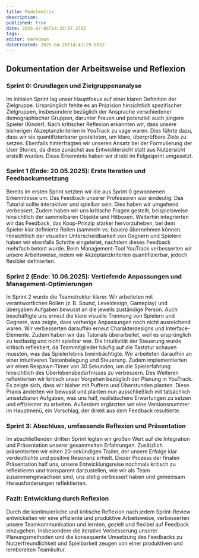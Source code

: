 ```yaml
---
title: Modulmatrix
description: 
published: true
date: 2025-07-05T14:33:57.270Z
tags: 
editor: markdown
dateCreated: 2025-04-28T14:41:29.883Z
---
```


## Dokumentation der Arbeitsweise und Reflexion

### Sprint 0: Grundlagen und Zielgruppenanalyse

Im initialen Sprint lag unser Hauptfokus auf einer klaren Definition der Zielgruppe. Ursprünglich fehlte es an Präzision hinsichtlich spezifischer Zielgruppen, insbesondere bezüglich der Ansprache verschiedener demographischer Gruppen, darunter Frauen und potenziell auch jüngere Spieler (Kinder). Nach kritischer Reflexion erkannten wir, dass unsere bisherigen Akzeptanzkriterien in YouTrack zu vage waren. Dies führte dazu, dass wir sie quantifizierbarer gestalteten, um klare, überprüfbare Ziele zu setzen. Ebenfalls hinterfragten wir unseren Ansatz bei der Formulierung der User Stories, da diese zunächst aus Entwicklersicht statt aus Nutzersicht erstellt wurden. Diese Erkenntnis haben wir direkt im Folgesprint umgesetzt.

### Sprint 1 (Ende: 20.05.2025): Erste Iteration und Feedbackumsetzung

Bereits im ersten Sprint setzten wir die aus Sprint 0 gewonnenen Erkenntnisse um. Das Feedback unserer Professoren war eindeutig: Das Tutorial sollte interaktiver und spielbar sein. Dies haben wir umgehend verbessert. Zudem haben wir uns kritische Fragen gestellt, beispielsweise hinsichtlich der sammelbaren Objekte und Hitboxen. Weiterhin integrierten wir das Feedback, das Koop-Prinzip stärker hervorzuheben, bei dem Spieler klar definierte Rollen (sammeln vs. bauen) übernehmen können. Hinsichtlich der visuellen Unterscheidbarkeit von Gegnern und Spielern haben wir ebenfalls Schritte eingeleitet, nachdem dieses Feedback mehrfach betont wurde. Beim Management-Tool YouTrack verbesserten wir unsere Arbeitsweise, indem wir Akzeptanzkriterien quantifizierbar, jedoch flexibler definierten.

### Sprint 2 (Ende: 10.06.2025): Vertiefende Anpassungen und Management-Optimierungen

In Sprint 2 wurde die Teamstruktur klarer. Wir arbeiteten mit verantwortlichen Rollen (z. B. Sound, Leveldesign, Gameplay) und übergaben Aufgaben bewusst an die jeweils zuständige Person. Auch beschäftigte uns erneut die klare visuelle Trennung von Spielern und Gegnern, was zeigte, dass vorherige Anpassungen noch nicht ausreichend waren. Wir verbesserten daraufhin erneut Charakterdesigns und Interface-Elemente. Zudem haben wir das Tutorials überarbeitet, weil es ursprünglich zu textlastig und nicht spielbar war. Die Intuitivität der Steuerung wurde kritisch reflektiert, da Teammitglieder häufig auf die Tastatur schauen mussten, was das Spielerlebnis beeinträchtigte. Wir arbeiteten daraufhin an einer intuitiveren Tastenbelegung und Steuerung. Zudem implementierten wir einen Respawn-Timer von 30 Sekunden, um die Spielerfahrung hinsichtlich des Überlebensbedürfnisses zu verbessern. Des Weiteren reflektierten wir kritisch unser Vorgehen bezüglich der Planung in YouTrack. Es zeigte sich, dass wir bisher mit Puffern und Überstunden planten. Diese Praxis änderten wir bewusst und planten nun ausschließlich mit tatsächlich umsetzbaren Aufgaben, was uns half, realistischere Erwartungen zu setzen und effizienter zu arbeiten. Außerdem ergänzten wir eine Versionsnummer im Hauptmenü, ein Vorschlag, der direkt aus dem Feedback resultierte.

### Sprint 3: Abschluss, umfassende Reflexion und Präsentation

Im abschließenden dritten Sprint legten wir großen Wert auf die Integration und Präsentation unserer gesammelten Erfahrungen. Zusätzlich präsentierten wir einen 20-sekündigen Trailer, der unsere Erfolge klar verdeutlichte und positive Resonanz erhielt. Dieser Prozess der finalen Präsentation half uns, unsere Entwicklungsreise nochmals kritisch zu reflektieren und transparent darzustellen, wie wir als Team zusammengewachsen sind, uns stetig verbessert haben und gemeinsam Herausforderungen reflektierten.

### Fazit: Entwicklung durch Reflexion

Durch die kontinuierliche und kritische Reflexion nach jedem Sprint-Review entwickelten wir eine effiziente und produktive Arbeitsweise, verbesserten unsere Teamkommunikation und lernten, gezielt und flexibel auf Feedback einzugehen. Insbesondere die iterative Verbesserung unserer Planungsmethoden und die konsequente Umsetzung des Feedbacks zu Nutzerfreundlichkeit und Spielbarkeit zeugen von einer produktiven und lernbereiten Teamkultur.